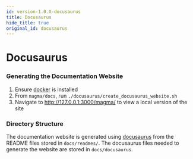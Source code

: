 ```yaml
---
id: version-1.0.X-docusaurus
title: Docusaurus
hide_title: true
original_id: docusaurus
---
```

# Docusaurus
### Generating the Documentation Website

1. Ensure [docker](https://docs.docker.com/install/) is installed
2. From `magma/docs`, run `./docusaurus/create_docusaurus_website.sh`
3. Navigate to http://127.0.0.1:3000/magma/ to view a local version of the site

### Directory Structure

The documentation website is generated using [docusaurus](https://docusaurus.io/) from
the README files stored in `docs/readmes/`. The docusaurus files needed to generate the website are
stored in `docs/docusaurus`.
